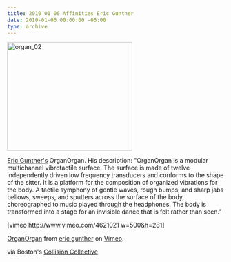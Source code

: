 ```yaml
---
title: 2010 01 06 Affinities Eric Gunther
date: 2010-01-06 00:00:00 -05:00
type: archive
---
```


<p><a href="http://ablersite.files.wordpress.com/2010/01/organ_021.jpg"><img class="alignnone size-full wp-image-4613" alt="organ_02" src="{{ site.baseurl }}/uploads/organ_021.jpg" width="290" height="252" /></a></p>
<p><a href="http://www.ericgunther.info/">Eric Gunther's</a> OrganOrgan. His description: "OrganOrgan is a modular multichannel vibrotactile surface. The surface is made of twelve independently driven low frequency transducers and conforms to the shape of the sitter. It is a platform for the composition of organized vibrations for the body. A tactile symphony of gentle waves, rough bumps, and sharp jabs bellows, sweeps, and sputters across the surface of the body, choreographed to music played through the headphones. The body is transformed into a stage for an invisible dance that is felt rather than seen."</p>
<p>[vimeo http://www.vimeo.com/4621021 w=500&amp;h=281]</p>
<p><a href="http://vimeo.com/4621021">OrganOrgan</a> from <a href="http://vimeo.com/user476928">eric gunther</a> on <a href="http://vimeo.com">Vimeo</a>.</p>
<p>via Boston's <a href="http://www.collisioncollective.org/">Collision Collective</a></p>
